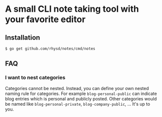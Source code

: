 A small CLI note taking tool with your favorite editor
======================================================

## Installation

```
$ go get github.com/rhysd/notes/cmd/notes
```

## FAQ

### I want to nest categories

Categories cannot be nested. Instead, you can define your own nested naming rule for categories.
For example `blog-personal-public` can indicate blog entries which is personal and publicly posted.
Other categories would be named like `blog-personal-private`, `blog-company-public`, ...
It's up to you.
